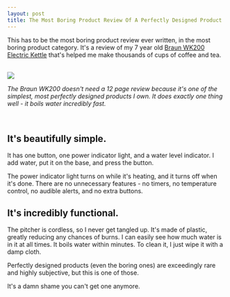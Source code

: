 ```yaml
---
layout: post
title: The Most Boring Product Review Of A Perfectly Designed Product
---
```

This has to be the most boring product review ever written, in the most boring product category. It's a review of my 7 year old [Braun WK200 Electric Kettle](http://www.amazon.com/gp/product/B00004S9H7/ref=oh_d__o00_details_o00__i01?ie=UTF8&psc=1) that's helped me make thousands of cups of coffee and tea.

<br>

<img src="http://i.imgur.com/9JMUorw.jpg">

_The Braun WK200 doesn't need a 12 page review because it's one of the simplest, most perfectly designed products I own. It does exactly one thing well - it boils water incredibly fast._

<br>

## It's beautifully simple. 

It has one button, one power indicator light, and a water level indicator. I add water, put it on the base, and press the button. 

The power indicator light turns on while it's heating, and it turns off when it's done. There are no unnecessary features - no timers, no temperature control, no audible alerts, and no extra buttons.

## It's incredibly functional. 

The pitcher is cordless, so I never get tangled up. It's made of plastic, greatly reducing any chances of burns. I can easily see how much water is in it at all times. It boils water within minutes. To clean it, I just wipe it with a damp cloth.

Perfectly designed products (even the boring ones) are exceedingly rare and highly subjective, but this is one of those. 

It's a damn shame you can't get one anymore.